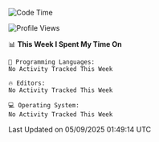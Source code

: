 <!--START_SECTION:waka-->
![Code Time](http://img.shields.io/badge/Code%20Time-778%20hrs%2049%20mins-blue)

![Profile Views](http://img.shields.io/badge/Profile%20Views-5-blue)

📊 **This Week I Spent My Time On** 

```text
💬 Programming Languages: 
No Activity Tracked This Week

🔥 Editors: 
No Activity Tracked This Week

💻 Operating System: 
No Activity Tracked This Week
```


 Last Updated on 05/09/2025 01:49:14 UTC
<!--END_SECTION:waka-->
